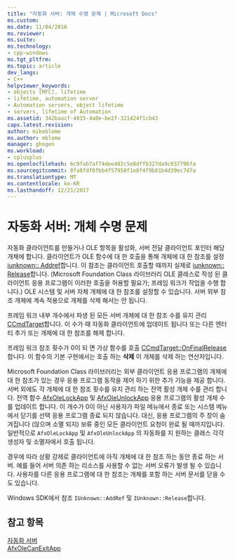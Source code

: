 ```yaml
---
title: "자동화 서버: 개체 수명 문제 | Microsoft Docs"
ms.custom: 
ms.date: 11/04/2016
ms.reviewer: 
ms.suite: 
ms.technology:
- cpp-windows
ms.tgt_pltfrm: 
ms.topic: article
dev_langs:
- C++
helpviewer_keywords:
- objects [MFC], lifetime
- lifetime, automation server
- Automation servers, object lifetime
- servers, lifetime of Automation
ms.assetid: 342baacf-4015-4a0e-be2f-321424f1cb43
caps.latest.revision: 
author: mikeblome
ms.author: mblome
manager: ghogen
ms.workload:
- cplusplus
ms.openlocfilehash: 6c9fab7af74dee482c5e8dffb327da9c037796fa
ms.sourcegitcommit: 8fa8fdf0fbb4f57950f1e8f4f9b81b4d39ec7d7a
ms.translationtype: MT
ms.contentlocale: ko-KR
ms.lasthandoff: 12/21/2017
---
```

# <a name="automation-servers-object-lifetime-issues"></a>자동화 서버: 개체 수명 문제
자동화 클라이언트를 만들거나 OLE 항목을 활성화, 서버 전달 클라이언트 포인터 해당 개체에 합니다. 클라이언트가 OLE 함수에 대 한 호출을 통해 개체에 대 한 참조를 설정 [iunknown:: Addref](http://msdn.microsoft.com/library/windows/desktop/ms691379)합니다. 이 참조는 클라이언트 호출할 때까지 실제로 [iunknown:: Release](http://msdn.microsoft.com/library/windows/desktop/ms682317)합니다. (Microsoft Foundation Class 라이브러리 OLE 클래스로 작성 된 클라이언트 응용 프로그램이 이러한 호출을 허용할 필요가; 프레임 워크가 작업을 수행 합니다.) OLE 시스템 및 서버 자체 개체에 대 한 참조를 설정할 수 있습니다. 서버 외부 참조 개체에 계속 적용으로 개체를 삭제 해서는 안 됩니다.  
  
 프레임 워크 내부 개수에서 파생 된 모든 서버 개체에 대 한 참조 수를 유지 관리 [CCmdTarget](../mfc/reference/ccmdtarget-class.md)합니다. 이 수가 때 자동화 클라이언트에 업데이트 됩니다 또는 다른 엔터티 추가 또는 개체에 대 한 참조를 해제 합니다.  
  
 프레임 워크 참조 횟수가 0이 되 면 가상 함수를 호출 [CCmdTarget::OnFinalRelease](../mfc/reference/ccmdtarget-class.md#onfinalrelease)합니다. 이 함수의 기본 구현에서는 호출 하는 **삭제** 이 개체를 삭제 하는 연산자입니다.  
  
 Microsoft Foundation Class 라이브러리는 외부 클라이언트 응용 프로그램의 개체에 대 한 참조가 있는 경우 응용 프로그램 동작을 제어 하기 위한 추가 기능을 제공 합니다. 서버 외에도 각 개체에 대 한 참조 횟수를 유지 관리 하는 전역 활성 개체 수를 관리 합니다. 전역 함수 [AfxOleLockApp](../mfc/reference/application-control.md#afxolelockapp) 및 [AfxOleUnlockApp](../mfc/reference/application-control.md#afxoleunlockapp) 응용 프로그램의 활성 개체 수를 업데이트 합니다. 이 개수가 0이 아닌 사용자가 파일 메뉴에서 종료 또는 시스템 메뉴에서 닫기를 선택 응용 프로그램 종료 되지 않습니다. 대신, 응용 프로그램의 주 창이 숨겨집니다 (않으며 소멸 되지) 보류 중인 모든 클라이언트 요청이 완료 될 때까지입니다. 일반적으로 `AfxOleLockApp` 및 `AfxOleUnlockApp` 의 자동화를 지 원하는 클래스 각각 생성자 및 소멸자에서 호출 됩니다.  
  
 경우에 따라 상황 강제로 클라이언트에 아직 개체에 대 한 참조 하는 동안 종료 하는 서버. 예를 들어 서버 의존 하는 리소스를 사용할 수 없는 서버 오류가 발생 될 수 있습니다. 사용자를 다른 응용 프로그램에 대 한 참조는 개체를 포함 하는 서버 문서를 닫을 수도 있습니다.  
  
 Windows SDK에서 참조 `IUnknown::AddRef` 및 `IUnknown::Release`합니다.  
  
## <a name="see-also"></a>참고 항목  
 [자동화 서버](../mfc/automation-servers.md)   
 [AfxOleCanExitApp](../mfc/reference/application-control.md#afxolecanexitapp)

